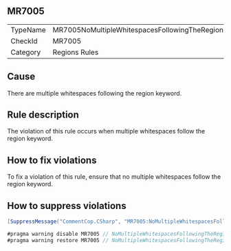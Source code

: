 ## MR7005

<table>
<tr>
  <td>TypeName</td>
  <td>MR7005NoMultipleWhitespacesFollowingTheRegionKeyword</td>
</tr>
<tr>
  <td>CheckId</td>
  <td>MR7005</td>
</tr>
<tr>
  <td>Category</td>
  <td>Regions Rules</td>
</tr>
</table>

## Cause

There are multiple whitespaces following the region keyword.

## Rule description

The violation of this rule occurs when multiple whitespaces follow the region keyword.

## How to fix violations

To fix a violation of this rule, ensure that no multiple whitespaces follow the region keyword.

## How to suppress violations

```csharp
[SuppressMessage("CommentCop.CSharp", "MR7005:NoMultipleWhitespacesFollowingTheRegionKeyword", Justification = "Reviewed.")]
```

```csharp
#pragma warning disable MR7005 // NoMultipleWhitespacesFollowingTheRegionKeyword
#pragma warning restore MR7005 // NoMultipleWhitespacesFollowingTheRegionKeyword
```